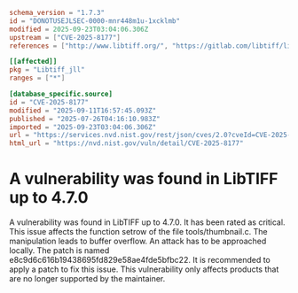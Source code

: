 ```toml
schema_version = "1.7.3"
id = "DONOTUSEJLSEC-0000-mnr448m1u-1xcklmb"
modified = 2025-09-23T03:04:06.306Z
upstream = ["CVE-2025-8177"]
references = ["http://www.libtiff.org/", "https://gitlab.com/libtiff/libtiff/-/commit/e8c9d6c616b19438695fd829e58ae4fde5bfbc22", "https://gitlab.com/libtiff/libtiff/-/issues/715", "https://gitlab.com/libtiff/libtiff/-/merge_requests/737", "https://vuldb.com/?ctiid.317591", "https://vuldb.com/?id.317591", "https://vuldb.com/?submit.621797", "https://gitlab.com/libtiff/libtiff/-/issues/715", "https://vuldb.com/?submit.621797"]

[[affected]]
pkg = "Libtiff_jll"
ranges = ["*"]

[database_specific.source]
id = "CVE-2025-8177"
modified = "2025-09-11T16:57:45.093Z"
published = "2025-07-26T04:16:10.983Z"
imported = "2025-09-23T03:04:06.306Z"
url = "https://services.nvd.nist.gov/rest/json/cves/2.0?cveId=CVE-2025-8177"
html_url = "https://nvd.nist.gov/vuln/detail/CVE-2025-8177"
```

# A vulnerability was found in LibTIFF up to 4.7.0

A vulnerability was found in LibTIFF up to 4.7.0. It has been rated as critical. This issue affects the function setrow of the file tools/thumbnail.c. The manipulation leads to buffer overflow. An attack has to be approached locally. The patch is named e8c9d6c616b19438695fd829e58ae4fde5bfbc22. It is recommended to apply a patch to fix this issue. This vulnerability only affects products that are no longer supported by the maintainer.

